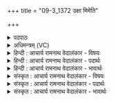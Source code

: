 +++
title = "09-3_1372 उक्षा मिमेति"

+++
<details><summary>पदपाठः</summary>

उक्षा꣢। मि꣣मेति। प्र꣡ति꣢꣯। य꣣न्ति। धेन꣡वः꣢। दे꣣व꣡स्य꣢। दे꣣वीः꣢। उ꣡प꣢꣯। य꣣न्ति। निष्कृत꣢म्। निः꣣। कृत꣢म्। अ꣡ति꣢꣯। अ꣣क्रमीत्। अ꣡र्जु꣢꣯नम्। वा꣡र꣢꣯म्। अ꣣व्यय꣢म्। अ꣡त्क꣢꣯म्। न। नि꣣क्त꣢म्। प꣡रि꣢꣯। सो꣡मः꣢꣯। अ꣣व्यत। १३७२।
</details>

<details><summary>अधिमन्त्रम् (VC)</summary>

- पवमानः सोमः
- हिरण्यस्तूप आङ्गिरसः
- जगती
- निषादः
</details>

<details><summary>हिन्दी : आचार्य रामनाथ वेदालंकार - विषयः</summary>

आगे फिर वही विषय है।
</details>

<details><summary>हिन्दी : आचार्य रामनाथ वेदालंकार - पदार्थः</summary>

पदार्थान्वयभाषाः -  (उक्षा) प्राणरूप बैल (मिमेति) डकरा रहा है, (धेनवः) इन्द्रियरूप गाएँ (प्रति यन्ति) बाह्य विषयों से लौट रही हैं। (देवीः) दिव्यगुणोंवाली मनोवृत्तियाँ (देवस्य) प्रकाशक जीवात्मा के (निष्कृतम्) आश्रय को (उप यन्ति) प्राप्त कर रही हैं। यह सब क्यों हो रहा है? क्योंकि (सोमः) जीवात्मा ने (अति) विघ्नों का अतिक्रमण करके (अर्जुनम्) श्वेत, निर्मल, (अव्ययम्) अविनश्वर (वारम्) वरणीय परमात्मा की ओर (अक्रमीत्) पग बढ़ाये हैं और (निक्तम्) शुद्ध (अत्कं न) कवच के समान, उसे (परि अव्यत) चारों और धारण कर लिया है ॥३॥ चतुर्थ चरण में उपमालङ्कार है, उत्तरार्धगत कारण से पूर्वार्धगत कार्य का समर्थन होने से अर्थान्तरन्यास भी है ॥३॥
</details>

<details><summary>हिन्दी : आचार्य रामनाथ वेदालंकार - भावार्थः</summary>

भावार्थभाषाः -  परमात्मा के प्राप्त हो जाने पर जीव कवचधारी के समान रक्षित हो जाता है ॥३॥
</details>

<details><summary>संस्कृत : आचार्य रामनाथ वेदालंकार - विषयः</summary>

अथ पुनरपि तमेव विषयमाह।
</details>

<details><summary>संस्कृत : आचार्य रामनाथ वेदालंकार - पदार्थः</summary>

पदार्थान्वयभाषाः -  (उक्षा) प्राणरूपो वृषभः। [अनड्वान् प्राण उच्यते। अथ० ११।४।] (मिमेति) शब्दायते। [माङ् माने शब्दे च जुहोत्यादिः। परस्मैपदं छान्दसम्।] (धेनवः) इन्द्रियरूपाः गावः (प्रति यन्ति) बाह्यविषयेभ्यो निवर्तन्ते। (देवीः) दिव्यगुणा मनोवृत्तयः (देवस्य) प्रकाशकस्य जीवात्मनः (निष्कृतम्) गृहम्, आश्रयम् (उप यन्ति) उपगच्छन्ति। एतत् सर्वं कुतो जायते ? यतः (सोमः) जीवात्मा (अति) विघ्नानतिक्रम्य (अर्जुनम्) श्वेतं, निष्कलुषम् (अव्ययम्) अविनश्वरम् (वारम्) वरणीयं परमात्मानं प्रति (अक्रमीत्) पादविक्षेपं कृतवान् अस्ति, अपि च (निक्तम्) शुद्धम्। [णिजिर् शौचपोषणयोः, निष्ठा।] (अत्कं न) कवचमिव तम्, (परि अव्यत) परि धारितवान् अस्ति। [व्येञ् संवरणे, भ्वादिः] ॥३॥ चतुर्थे पादे उपमालङ्कारः, उत्तरार्धगतेन कारणेन पूर्वार्धगतस्य कार्यस्य समर्थनादर्थान्तरन्यासश्च ॥३॥
</details>

<details><summary>संस्कृत : आचार्य रामनाथ वेदालंकार - भावार्थः</summary>

भावार्थभाषाः -  परमात्मनि प्राप्ते जीवः कवचधर इव रक्षितो जायते ॥३॥
</details>